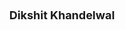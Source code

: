 ---
layout: page
title: <font size =4 > Dikshit Khandelwal </font>
description: Fall 2021
img: assets/img/members/dikshit.png
importance: 1
category: Undergraduate Students
---